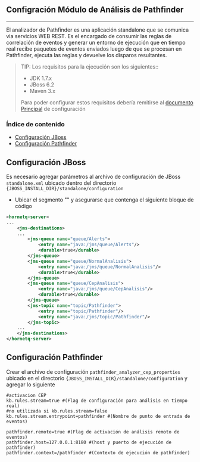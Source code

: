 ## Configración Módulo de Análisis de Pathfinder
------------------------------------------------

El analizador de Pathfinder es una aplicación standalone que se comunica via servicios WEB REST. Es el encargado de consumir las reglas de correlación de eventos y generar un entorno de ejecución que en tiempo real recibe paquetes de eventos enviados luego de que se procesan en Pathfinder, ejecuta las reglas y devuelve los disparos resultantes.

>TIP: Los requisitos para la ejecución son los siguientes::
>
>* JDK 1.7.x
>* JBoss 6.2
>* Maven 3.x
>
>Para poder configurar estos requisitos debería remitirse al [documento Principal](./Instalación_de_entorno#instalacion) de configuración

### Índice de contenido

- [Configuración JBoss](#conf_an_jboss)
- [Configuración Pathfinder](#conf_an_app)

<a name="conf_an_jboss"></a>
## Configuración JBoss
Es necesario agregar parámetros al archivo de configuración de JBoss `standalone.xml` ubicado dentro del directorio `{JBOSS_INSTALL_DIR}/standalone/configuration` 

* Ubicar el segmento "<hornetq-server>" y asegurarse que contenga el siguiente bloque de código

```XML
<hornetq-server>
...
	<jms-destinations>
	...
		<jms-queue name="queue/Alerts">
			<entry name="java:/jms/queue/Alerts"/>
			<durable>true</durable>
		</jms-queue>
		<jms-queue name="queue/NormalAnalisis">
			<entry name="java:/jms/queue/NormalAnalisis"/>
			<durable>true</durable>
		</jms-queue>
		<jms-queue name="queue/CepAnalisis">
			<entry name="java:/jms/queue/CepAnalisis"/>
			<durable>true</durable>
		</jms-queue>
		<jms-topic name="topic/Pathfinder">
			<entry name="topic/Pathfinder"/>
			<entry name="java:/jms/topic/Pathfinder"/>
		</jms-topic>
	...
	</jms-destinations>
</hornetq-server>
```

<a name="conf_an_app"></a>
## Configuración Pathfinder
Crear el archivo de configuración `pathfinder_analyzer_cep_properties` ubicado en el directorio `{JBOSS_INSTALL_DIR}/standalone/configuration` y agregar lo siguiente

```
#activacion CEP
kb.rules.stream=true #(Flag de configuración para análisis en tiempo real)
#no utilizada si kb.rules.stream=false
kb.rules.stream.entrypoint=pathfinder #(Nombre de punto de entrada de eventos)

pathfinder.remote=true #(Flag de activación de análisis remoto de eventos)
pathfinder.host=127.0.0.1:8180 #(host y puerto de ejecución de pathfinder)
pathfinder.context=/pathfinder #(Contexto de ejecución de pathfinder)
```





